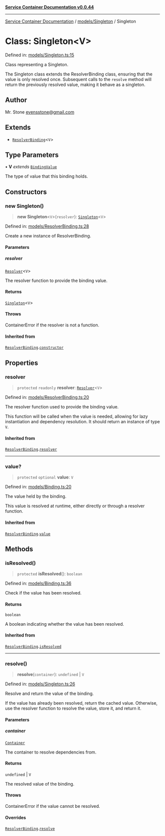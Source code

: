 [**Service Container Documentation v0.0.44**](../../../README.md)

***

[Service Container Documentation](../../../modules.md) / [models/Singleton](../README.md) / Singleton

# Class: Singleton\<V\>

Defined in: [models/Singleton.ts:15](https://github.com/stonemjs/service-container/blob/f185bc5ddd118b5cfccf9a2fc8d4c58e494e2e00/src/models/Singleton.ts#L15)

Class representing a Singleton.

The Singleton class extends the ResolverBinding class, ensuring that the value is only resolved once.
Subsequent calls to the `resolve` method will return the previously resolved value, making it behave as a singleton.

## Author

Mr. Stone <evensstone@gmail.com>

## Extends

- [`ResolverBinding`](../../ResolverBinding/classes/ResolverBinding.md)\<`V`\>

## Type Parameters

• **V** *extends* [`BindingValue`](../../../declarations/type-aliases/BindingValue.md)

The type of value that this binding holds.

## Constructors

### new Singleton()

> **new Singleton**\<`V`\>(`resolver`): [`Singleton`](Singleton.md)\<`V`\>

Defined in: [models/ResolverBinding.ts:28](https://github.com/stonemjs/service-container/blob/f185bc5ddd118b5cfccf9a2fc8d4c58e494e2e00/src/models/ResolverBinding.ts#L28)

Create a new instance of ResolverBinding.

#### Parameters

##### resolver

[`Resolver`](../../../declarations/type-aliases/Resolver.md)\<`V`\>

The resolver function to provide the binding value.

#### Returns

[`Singleton`](Singleton.md)\<`V`\>

#### Throws

ContainerError if the resolver is not a function.

#### Inherited from

[`ResolverBinding`](../../ResolverBinding/classes/ResolverBinding.md).[`constructor`](../../ResolverBinding/classes/ResolverBinding.md#constructors)

## Properties

### resolver

> `protected` `readonly` **resolver**: [`Resolver`](../../../declarations/type-aliases/Resolver.md)\<`V`\>

Defined in: [models/ResolverBinding.ts:20](https://github.com/stonemjs/service-container/blob/f185bc5ddd118b5cfccf9a2fc8d4c58e494e2e00/src/models/ResolverBinding.ts#L20)

The resolver function used to provide the binding value.

This function will be called when the value is needed, allowing for lazy instantiation
and dependency resolution. It should return an instance of type `V`.

#### Inherited from

[`ResolverBinding`](../../ResolverBinding/classes/ResolverBinding.md).[`resolver`](../../ResolverBinding/classes/ResolverBinding.md#resolver-1)

***

### value?

> `protected` `optional` **value**: `V`

Defined in: [models/Binding.ts:20](https://github.com/stonemjs/service-container/blob/f185bc5ddd118b5cfccf9a2fc8d4c58e494e2e00/src/models/Binding.ts#L20)

The value held by the binding.

This value is resolved at runtime, either directly or through a resolver function.

#### Inherited from

[`ResolverBinding`](../../ResolverBinding/classes/ResolverBinding.md).[`value`](../../ResolverBinding/classes/ResolverBinding.md#value)

## Methods

### isResolved()

> `protected` **isResolved**(): `boolean`

Defined in: [models/Binding.ts:36](https://github.com/stonemjs/service-container/blob/f185bc5ddd118b5cfccf9a2fc8d4c58e494e2e00/src/models/Binding.ts#L36)

Check if the value has been resolved.

#### Returns

`boolean`

A boolean indicating whether the value has been resolved.

#### Inherited from

[`ResolverBinding`](../../ResolverBinding/classes/ResolverBinding.md).[`isResolved`](../../ResolverBinding/classes/ResolverBinding.md#isresolved)

***

### resolve()

> **resolve**(`container`): `undefined` \| `V`

Defined in: [models/Singleton.ts:26](https://github.com/stonemjs/service-container/blob/f185bc5ddd118b5cfccf9a2fc8d4c58e494e2e00/src/models/Singleton.ts#L26)

Resolve and return the value of the binding.

If the value has already been resolved, return the cached value. Otherwise, use the resolver function
to resolve the value, store it, and return it.

#### Parameters

##### container

[`Container`](../../../Container/classes/Container.md)

The container to resolve dependencies from.

#### Returns

`undefined` \| `V`

The resolved value of the binding.

#### Throws

ContainerError if the value cannot be resolved.

#### Overrides

[`ResolverBinding`](../../ResolverBinding/classes/ResolverBinding.md).[`resolve`](../../ResolverBinding/classes/ResolverBinding.md#resolve)
